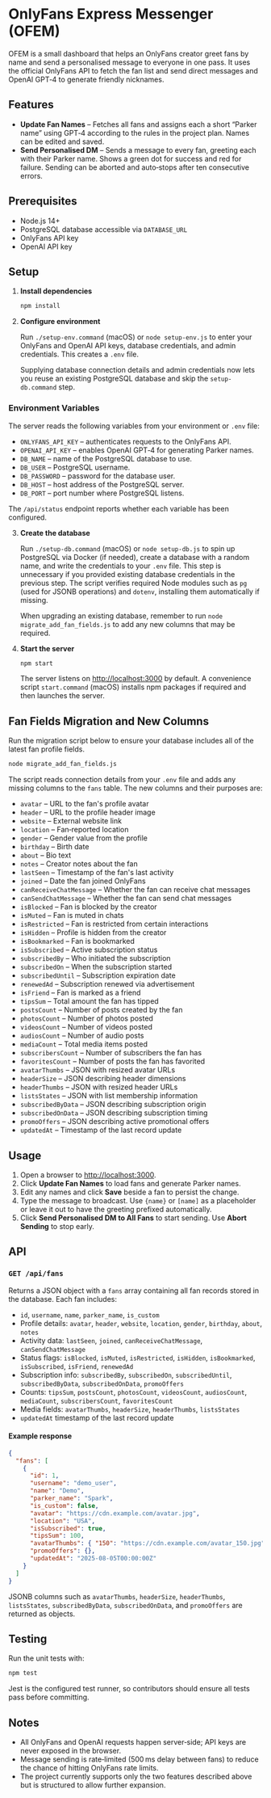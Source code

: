 <!-- Modified 2025-08-05 – v1.0 -->

# OnlyFans Express Messenger (OFEM)

OFEM is a small dashboard that helps an OnlyFans creator greet fans by name and send a
personalised message to everyone in one pass.  It uses the official OnlyFans API to
fetch the fan list and send direct messages and OpenAI GPT‑4 to generate friendly
nicknames.

## Features

- **Update Fan Names** – Fetches all fans and assigns each a short “Parker name” using
  GPT‑4 according to the rules in the project plan.  Names can be edited and saved.
- **Send Personalised DM** – Sends a message to every fan, greeting each with their
  Parker name.  Shows a green dot for success and red for failure.  Sending can be
  aborted and auto‑stops after ten consecutive errors.

## Prerequisites

- Node.js 14+
- PostgreSQL database accessible via `DATABASE_URL`
- OnlyFans API key
- OpenAI API key

## Setup

1. **Install dependencies**

   ```bash
   npm install
   ```

2. **Configure environment**

   Run `./setup-env.command` (macOS) or `node setup-env.js` to enter your OnlyFans and
   OpenAI API keys, database credentials, and admin credentials. This creates a `.env`
   file.

   Supplying database connection details and admin credentials now lets you reuse an
   existing PostgreSQL database and skip the `setup-db.command` step.

### Environment Variables

The server reads the following variables from your environment or `.env` file:

- `ONLYFANS_API_KEY` – authenticates requests to the OnlyFans API.
- `OPENAI_API_KEY` – enables OpenAI GPT‑4 for generating Parker names.
- `DB_NAME` – name of the PostgreSQL database to use.
- `DB_USER` – PostgreSQL username.
- `DB_PASSWORD` – password for the database user.
- `DB_HOST` – host address of the PostgreSQL server.
- `DB_PORT` – port number where PostgreSQL listens.

The `/api/status` endpoint reports whether each variable has been configured.

3. **Create the database**

   Run `./setup-db.command` (macOS) or `node setup-db.js` to spin up PostgreSQL via Docker
   (if needed), create a database with a random name, and write the credentials to your
   `.env` file. This step is unnecessary if you provided existing database credentials in
   the previous step. The script verifies required Node modules such as `pg` (used for
   JSONB operations) and `dotenv`, installing them automatically if missing.

   When upgrading an existing database, remember to run
   `node migrate_add_fan_fields.js` to add any new columns that may be required.

4. **Start the server**

   ```bash
   npm start
   ```

   The server listens on <http://localhost:3000> by default.  A convenience script
   `start.command` (macOS) installs npm packages if required and then launches the server.

## Fan Fields Migration and New Columns

Run the migration script below to ensure your database includes all of the latest fan
profile fields.

```bash
node migrate_add_fan_fields.js
```

The script reads connection details from your `.env` file and adds any missing columns to
the `fans` table.  The new columns and their purposes are:

- `avatar` – URL to the fan's profile avatar
- `header` – URL to the profile header image
- `website` – External website link
- `location` – Fan‑reported location
- `gender` – Gender value from the profile
- `birthday` – Birth date
- `about` – Bio text
- `notes` – Creator notes about the fan
- `lastSeen` – Timestamp of the fan's last activity
- `joined` – Date the fan joined OnlyFans
- `canReceiveChatMessage` – Whether the fan can receive chat messages
- `canSendChatMessage` – Whether the fan can send chat messages
- `isBlocked` – Fan is blocked by the creator
- `isMuted` – Fan is muted in chats
- `isRestricted` – Fan is restricted from certain interactions
- `isHidden` – Profile is hidden from the creator
- `isBookmarked` – Fan is bookmarked
- `isSubscribed` – Active subscription status
- `subscribedBy` – Who initiated the subscription
- `subscribedOn` – When the subscription started
- `subscribedUntil` – Subscription expiration date
- `renewedAd` – Subscription renewed via advertisement
- `isFriend` – Fan is marked as a friend
- `tipsSum` – Total amount the fan has tipped
- `postsCount` – Number of posts created by the fan
- `photosCount` – Number of photos posted
- `videosCount` – Number of videos posted
- `audiosCount` – Number of audio posts
- `mediaCount` – Total media items posted
- `subscribersCount` – Number of subscribers the fan has
- `favoritesCount` – Number of posts the fan has favorited
- `avatarThumbs` – JSON with resized avatar URLs
- `headerSize` – JSON describing header dimensions
- `headerThumbs` – JSON with resized header URLs
- `listsStates` – JSON with list membership information
- `subscribedByData` – JSON describing subscription origin
- `subscribedOnData` – JSON describing subscription timing
- `promoOffers` – JSON describing active promotional offers
- `updatedAt` – Timestamp of the last record update

## Usage

1. Open a browser to <http://localhost:3000>.
2. Click **Update Fan Names** to load fans and generate Parker names.
3. Edit any names and click **Save** beside a fan to persist the change.
4. Type the message to broadcast.  Use `{name}` or `[name]` as a placeholder or leave
   it out to have the greeting prefixed automatically.
5. Click **Send Personalised DM to All Fans** to start sending.  Use **Abort Sending**
   to stop early.

## API

### `GET /api/fans`

Returns a JSON object with a `fans` array containing all fan records stored in the
database. Each fan includes:

- `id`, `username`, `name`, `parker_name`, `is_custom`
- Profile details: `avatar`, `header`, `website`, `location`, `gender`, `birthday`, `about`, `notes`
- Activity data: `lastSeen`, `joined`, `canReceiveChatMessage`, `canSendChatMessage`
- Status flags: `isBlocked`, `isMuted`, `isRestricted`, `isHidden`, `isBookmarked`, `isSubscribed`, `isFriend`, `renewedAd`
- Subscription info: `subscribedBy`, `subscribedOn`, `subscribedUntil`, `subscribedByData`, `subscribedOnData`, `promoOffers`
- Counts: `tipsSum`, `postsCount`, `photosCount`, `videosCount`, `audiosCount`, `mediaCount`, `subscribersCount`, `favoritesCount`
- Media fields: `avatarThumbs`, `headerSize`, `headerThumbs`, `listsStates`
- `updatedAt` timestamp of the last record update

#### Example response

```json
{
  "fans": [
    {
      "id": 1,
      "username": "demo_user",
      "name": "Demo",
      "parker_name": "Spark",
      "is_custom": false,
      "avatar": "https://cdn.example.com/avatar.jpg",
      "location": "USA",
      "isSubscribed": true,
      "tipsSum": 100,
      "avatarThumbs": { "150": "https://cdn.example.com/avatar_150.jpg" },
      "promoOffers": {},
      "updatedAt": "2025-08-05T00:00:00Z"
    }
  ]
}
```

JSONB columns such as `avatarThumbs`, `headerSize`, `headerThumbs`, `listsStates`,
`subscribedByData`, `subscribedOnData`, and `promoOffers` are returned as objects.

## Testing

Run the unit tests with:

```bash
npm test
```

Jest is the configured test runner, so contributors should ensure all tests pass before committing.

## Notes

- All OnlyFans and OpenAI requests happen server‑side; API keys are never exposed in the
  browser.
- Message sending is rate‑limited (500 ms delay between fans) to reduce the chance of
  hitting OnlyFans rate limits.
- The project currently supports only the two features described above but is structured
  to allow further expansion.

<!-- End of File – Last modified 2025-08-05 -->
